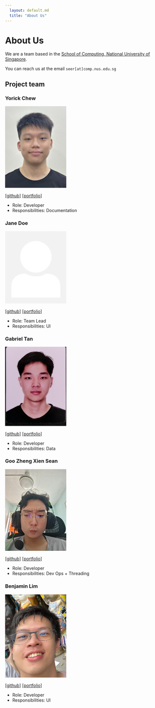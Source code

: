 ```yaml
---
  layout: default.md
  title: "About Us"
---
```


# About Us

We are a team based in the [School of Computing, National University of Singapore](http://www.comp.nus.edu.sg).

You can reach us at the email `seer[at]comp.nus.edu.sg`

## Project team

### Yorick Chew

<img src="images/yorick-chew.png" width="200px">

[[github](https://github.com/yorick-chew)]
[[portfolio](team/yorickchew.md)]

* Role: Developer
* Responsibilities: Documentation

### Jane Doe

<img src="images/johndoe.png" width="200px">

[[github](http://github.com/johndoe)]
[[portfolio](team/johndoe.md)]

* Role: Team Lead
* Responsibilities: UI

### Gabriel Tan

<img src="images/bearkerb.png" width="200px">

[[github](http://github.com/bearkerb)] [[portfolio](team/gabriel-tan.md)]

* Role: Developer
* Responsibilities: Data

### Goo Zheng Xien Sean

<img src="images/goozxsean.png" width="200px">

[[github](http://github.com/goozxs)]
[[portfolio](team/goozxs.md)]

* Role: Developer
* Responsibilities: Dev Ops + Threading

### Benjamin Lim

<img src="images/glacialthorn.png" width="200px">

[[github](http://github.com/glacialthorn)]
[[portfolio](team/glacialthorn.md)]

* Role: Developer
* Responsibilities: UI
